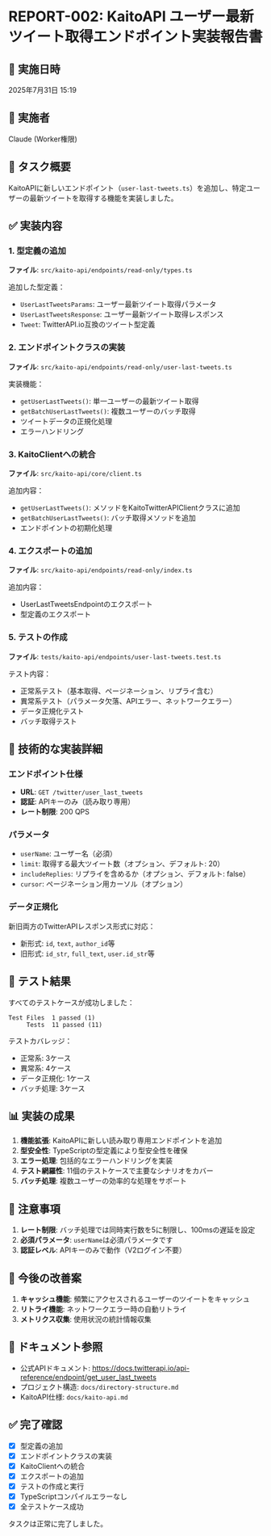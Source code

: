 # REPORT-002: KaitoAPI ユーザー最新ツイート取得エンドポイント実装報告書

## 📅 実施日時
2025年7月31日 15:19

## 👤 実施者
Claude (Worker権限)

## 🎯 タスク概要
KaitoAPIに新しいエンドポイント（`user-last-tweets.ts`）を追加し、特定ユーザーの最新ツイートを取得する機能を実装しました。

## ✅ 実装内容

### 1. 型定義の追加
**ファイル**: `src/kaito-api/endpoints/read-only/types.ts`

追加した型定義：
- `UserLastTweetsParams`: ユーザー最新ツイート取得パラメータ
- `UserLastTweetsResponse`: ユーザー最新ツイート取得レスポンス
- `Tweet`: TwitterAPI.io互換のツイート型定義

### 2. エンドポイントクラスの実装
**ファイル**: `src/kaito-api/endpoints/read-only/user-last-tweets.ts`

実装機能：
- `getUserLastTweets()`: 単一ユーザーの最新ツイート取得
- `getBatchUserLastTweets()`: 複数ユーザーのバッチ取得
- ツイートデータの正規化処理
- エラーハンドリング

### 3. KaitoClientへの統合
**ファイル**: `src/kaito-api/core/client.ts`

追加内容：
- `getUserLastTweets()`: メソッドをKaitoTwitterAPIClientクラスに追加
- `getBatchUserLastTweets()`: バッチ取得メソッドを追加
- エンドポイントの初期化処理

### 4. エクスポートの追加
**ファイル**: `src/kaito-api/endpoints/read-only/index.ts`

追加内容：
- UserLastTweetsEndpointのエクスポート
- 型定義のエクスポート

### 5. テストの作成
**ファイル**: `tests/kaito-api/endpoints/user-last-tweets.test.ts`

テスト内容：
- 正常系テスト（基本取得、ページネーション、リプライ含む）
- 異常系テスト（パラメータ欠落、APIエラー、ネットワークエラー）
- データ正規化テスト
- バッチ取得テスト

## 🔧 技術的な実装詳細

### エンドポイント仕様
- **URL**: `GET /twitter/user_last_tweets`
- **認証**: APIキーのみ（読み取り専用）
- **レート制限**: 200 QPS

### パラメータ
- `userName`: ユーザー名（必須）
- `limit`: 取得する最大ツイート数（オプション、デフォルト: 20）
- `includeReplies`: リプライを含めるか（オプション、デフォルト: false）
- `cursor`: ページネーション用カーソル（オプション）

### データ正規化
新旧両方のTwitterAPIレスポンス形式に対応：
- 新形式: `id`, `text`, `author_id`等
- 旧形式: `id_str`, `full_text`, `user.id_str`等

## 🧪 テスト結果

すべてのテストケースが成功しました：
```
Test Files  1 passed (1)
     Tests  11 passed (11)
```

テストカバレッジ：
- 正常系: 3ケース
- 異常系: 4ケース
- データ正規化: 1ケース
- バッチ処理: 3ケース

## 📊 実装の成果

1. **機能拡張**: KaitoAPIに新しい読み取り専用エンドポイントを追加
2. **型安全性**: TypeScriptの型定義により型安全性を確保
3. **エラー処理**: 包括的なエラーハンドリングを実装
4. **テスト網羅性**: 11個のテストケースで主要なシナリオをカバー
5. **バッチ処理**: 複数ユーザーの効率的な処理をサポート

## 🚨 注意事項

1. **レート制限**: バッチ処理では同時実行数を5に制限し、100msの遅延を設定
2. **必須パラメータ**: `userName`は必須パラメータです
3. **認証レベル**: APIキーのみで動作（V2ログイン不要）

## 🔄 今後の改善案

1. **キャッシュ機能**: 頻繁にアクセスされるユーザーのツイートをキャッシュ
2. **リトライ機能**: ネットワークエラー時の自動リトライ
3. **メトリクス収集**: 使用状況の統計情報収集

## 📝 ドキュメント参照

- 公式APIドキュメント: https://docs.twitterapi.io/api-reference/endpoint/get_user_last_tweets
- プロジェクト構造: `docs/directory-structure.md`
- KaitoAPI仕様: `docs/kaito-api.md`

## ✅ 完了確認

- [x] 型定義の追加
- [x] エンドポイントクラスの実装
- [x] KaitoClientへの統合
- [x] エクスポートの追加
- [x] テストの作成と実行
- [x] TypeScriptコンパイルエラーなし
- [x] 全テストケース成功

タスクは正常に完了しました。